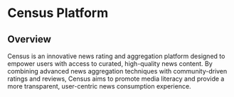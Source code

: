 # Census Platform

## Overview

Census is an innovative news rating and aggregation platform designed to empower users with access to curated, high-quality news content. By combining advanced news aggregation techniques with community-driven ratings and reviews, Census aims to promote media literacy and provide a more transparent, user-centric news consumption experience.

